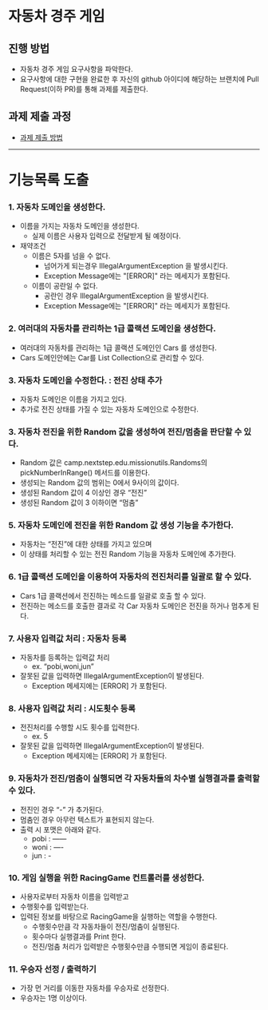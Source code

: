 # 자동차 경주 게임
## 진행 방법
* 자동차 경주 게임 요구사항을 파악한다.
* 요구사항에 대한 구현을 완료한 후 자신의 github 아이디에 해당하는 브랜치에 Pull Request(이하 PR)를 통해 과제를 제출한다.

## 과제 제출 과정
* [과제 제출 방법](https://github.com/next-step/nextstep-docs/tree/master/precourse)

---
# 기능목록 도출

### 1. 자동차 도메인을 생성한다.

- 이름을 가지는 자동차 도메인을 생성한다.
    - 실제 이름은 사용자 입력으로 전달받게 될 예정이다.
- 재약조건
    - 이름은 5자를 넘을 수 없다.
        - 넘어가게 되는경우 IllegalArgumentException 을 발생시킨다.
        - Exception Message에는 "[ERROR]" 라는 메세지가 포함된다.
    - 이름이 공란일 수 없다.
        - 공란인 경우 IllegalArgumentException 을 발생시킨다.
        - Exception Message에는 "[ERROR]" 라는 메세지가 포함된다.

### 2. 여러대의 자동차를 관리하는 1급 콜랙션 도메인을 생성한다.

- 여러대의 자동차를 관리하는 1급 콜랙션 도메인인 Cars 를 생성한다.
- Cars 도메인안에는 Car를 List Collection으로 관리할 수 있다.

### 3. 자동차 도메인을 수정한다. : 전진 상태 추가

- 자동차 도메인은 이름을 가지고 있다.
- 추가로 전진 상태를 가질 수 있는 자동차 도메인으로 수정한다.

### 3. 자동차 전진을 위한 Random 값을 생성하여 전진/멈춤을 판단할 수 있다.

- Random 값은 camp.nextstep.edu.missionutils.Randoms의 pickNumberInRange() 메서드를 이용한다.
- 생성되는 Random 값의 범위는 0에서 9사이의 값이다.
- 생성된 Random 값이 4 이상인 경우 “전진”
- 생성된 Random 값이 3 이하이면 “멈춤”

### 5. 자동차 도메인에 전진을 위한 Random 값 생성 기능을 추가한다.

- 자동차는 “전진”에 대한 상태를 가지고 있으며
- 이 상태를 처리할 수 있는 전진 Random 기능을 자동차 도메인에 추가한다.

### 6. 1급 콜랙션 도메인을 이용하여 자동차의 전진처리를 일괄로 할 수 있다.

- Cars 1급 콜랙션에서 전진하는 메소드를 일괄로 호출 할 수 있다.
- 전진하는 메소드를 호출한 결과로 각 Car 자동차 도메인은 전진을 하거나 멈추게 된다.

### 7. 사용자 입력값 처리 : 자동차 등록

- 자동차를 등록하는 입력값 처리
    - ex. “pobi,woni,jun”
- 잘못된 값을 입력하면 IllegalArgumentException이 발생된다.
    - Exception 메세지에는 [ERROR] 가 포함된다.

### 8. 사용자 입력값 처리 : 시도횟수 등록

- 전진처리를 수행할 시도 횟수를 입력한다.
    - ex. 5
- 잘못된 값을 입력하면 IllegalArgumentException이 발생된다.
    - Exception 메세지에는 [ERROR] 가 포함된다.

### 9. 자동차가 전진/멈춤이 실행되면 각 자동차들의 차수별 실행결과를 출력할 수 있다.

- 전진인 경우 “-” 가 추가된다.
- 멈춤인 경우 아무런 텍스트가 표현되지 않는다.
- 출력 시 포맷은 아래와 같다.
    - pobi : ——
    - woni : —-
    - jun : -

### 10. 게임 실행을 위한 RacingGame 컨트롤러를 생성한다.

- 사용자로부터 자동차 이름을 입력받고
- 수행횟수를 입력받는다.
- 입력된 정보를 바탕으로 RacingGame을 실행하는 역할을 수행한다.
    - 수행횟수만큼 각 자동차들이 전진/멈춤이 실행된다.
    - 횟수마다 실행결과를 Print 한다.
    - 전진/멈춤 처리가 입력받은 수행횟수만큼 수행되면 게임이 종료된다.

### 11. 우승자 선정 / 출력하기

- 가장 먼 거리를 이동한 자동차를 우승자로 선정한다.
- 우승자는 1명 이상이다.